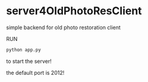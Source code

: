 # server4OldPhotoResClient
simple backend for old photo restoration client



RUN

```bash
python app.py
```

to start the server!

the default port is 2012!
